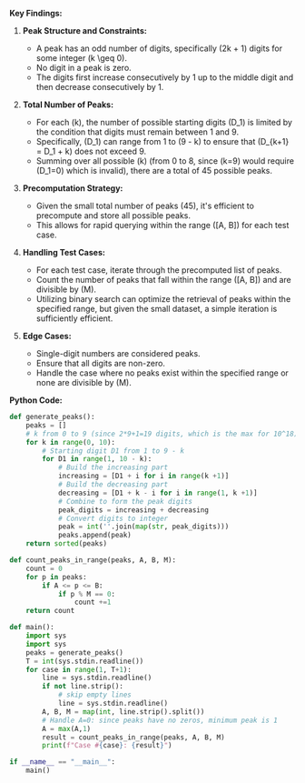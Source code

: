 **Key Findings:**

1. **Peak Structure and Constraints:**
   - A peak has an odd number of digits, specifically \(2k + 1\) digits for some integer \(k \geq 0\).
   - No digit in a peak is zero.
   - The digits first increase consecutively by 1 up to the middle digit and then decrease consecutively by 1.
   
2. **Total Number of Peaks:**
   - For each \(k\), the number of possible starting digits \(D_1\) is limited by the condition that digits must remain between 1 and 9.
   - Specifically, \(D_1\) can range from 1 to \(9 - k\) to ensure that \(D_{k+1} = D_1 + k\) does not exceed 9.
   - Summing over all possible \(k\) (from 0 to 8, since \(k=9\) would require \(D_1=0\) which is invalid), there are a total of 45 possible peaks.

3. **Precomputation Strategy:**
   - Given the small total number of peaks (45), it's efficient to precompute and store all possible peaks.
   - This allows for rapid querying within the range \([A, B]\) for each test case.

4. **Handling Test Cases:**
   - For each test case, iterate through the precomputed list of peaks.
   - Count the number of peaks that fall within the range \([A, B]\) and are divisible by \(M\).
   - Utilizing binary search can optimize the retrieval of peaks within the specified range, but given the small dataset, a simple iteration is sufficiently efficient.

5. **Edge Cases:**
   - Single-digit numbers are considered peaks.
   - Ensure that all digits are non-zero.
   - Handle the case where no peaks exist within the specified range or none are divisible by \(M\).

**Python Code:**

```python
def generate_peaks():
    peaks = []
    # k from 0 to 9 (since 2*9+1=19 digits, which is the max for 10^18)
    for k in range(0, 10):
        # Starting digit D1 from 1 to 9 - k
        for D1 in range(1, 10 - k):
            # Build the increasing part
            increasing = [D1 + i for i in range(k +1)]
            # Build the decreasing part
            decreasing = [D1 + k - i for i in range(1, k +1)]
            # Combine to form the peak digits
            peak_digits = increasing + decreasing
            # Convert digits to integer
            peak = int(''.join(map(str, peak_digits)))
            peaks.append(peak)
    return sorted(peaks)

def count_peaks_in_range(peaks, A, B, M):
    count = 0
    for p in peaks:
        if A <= p <= B:
            if p % M == 0:
                count +=1
    return count

def main():
    import sys
    import sys
    peaks = generate_peaks()
    T = int(sys.stdin.readline())
    for case in range(1, T+1):
        line = sys.stdin.readline()
        if not line.strip():
            # skip empty lines
            line = sys.stdin.readline()
        A, B, M = map(int, line.strip().split())
        # Handle A=0: since peaks have no zeros, minimum peak is 1
        A = max(A,1)
        result = count_peaks_in_range(peaks, A, B, M)
        print(f"Case #{case}: {result}")

if __name__ == "__main__":
    main()
```